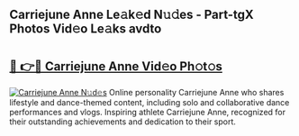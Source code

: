 ## Carriejune Anne Le𝚊k𝚎d N𝚞𝚍es - Part-tgX Photos Vid𝚎o Le𝚊ks avdto

# <h2><a href="http://fbbdhx.evod.top/?m=Carriejune+Anne">🔗 👉🔴 Carriejune Anne Vid𝚎o Ph𝚘t𝚘s</a></h2>

[![Carriejune Anne N𝚞d𝚎s](https://i.imgur.com/8V9OHl7.gif)](http://fbbdhx.evod.top/?m=Carriejune+Anne)
Online personality Carriejune Anne who shares lifestyle and dance-themed content, including solo and collaborative dance performances and vlogs. Inspiring athlete Carriejune Anne, recognized for their outstanding achievements and dedication to their sport. 

